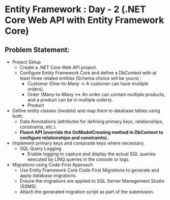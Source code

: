 # Entity Framework : Day - 2 (.NET Core Web API with Entity Framework Core)
## Problem Statement: 
- Project Setup
  - Create a .NET Core Web API project.
  - Configure Entity Framework Core and define a DbContext with at least three related entities (Schema choice will be yours) :
    - Customer (One-to-Many → A customer can have multiple orders).
    - Order (Many-to-Many ↔ An order can contain multiple products, and a product can be in multiple orders).
    - Product
- Define entity classes (models) and map them to database tables using both:
  - Data Annotations (attributes for defining primary keys, relationships, constraints, etc.).
  - **Fluent API (override the OnModelCreating method in DbContext to configure relationships and constraints).**
- Implement primary keys and composite keys where necessary.
  - SQL Query Logging
    - Enable logging to capture and display the actual SQL queries executed by LINQ queries in the console or logs.
- Migrations using Code-First Approach
  - Use Entity Framework Core Code-First Migrations to generate and apply database migrations.
  - Ensure the migrations are applied to SQL Server Management Studio (SSMS).
  - Attach the generated migration script as part of the submission.
